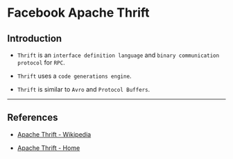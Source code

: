 # Facebook Apache Thrift

## Introduction

* `Thrift` is an `interface definition language` and `binary communication protocol` for `RPC`.

* `Thrift` uses a `code generations engine`.

* `Thrift`  is similar to `Avro` and `Protocol Buffers`.

---

## References

* [Apache Thrift - Wikipedia](https://en.wikipedia.org/wiki/Apache_Thrift)

* [Apache Thrift - Home](https://thrift.apache.org/)